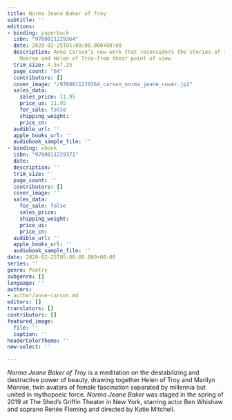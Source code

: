 ```yaml
---
title: Norma Jeane Baker of Troy
subtitle: ''
editions:
- binding: paperback
  isbn: "9780811229364"
  date: 2020-02-25T05:00:00.000+00:00
  description: Anne Carson’s new work that reconsiders the stories of two iconic women—Marilyn
    Monroe and Helen of Troy—from their point of view
  trim_size: 4.5x7.25
  page_count: "64"
  contributors: []
  cover_image: "/9780811229364_carson_norma_jeane_cover.jp2"
  sales_data:
    sales_price: 11.95
    price_us: 11.95
    for_sale: false
    shipping_weight: 
    price_cn: 
  audible_url: ''
  apple_books_url: ''
  audiobook_sample_file: ''
- binding: ebook
  isbn: "9780811229371"
  date: 
  description: ''
  trim_size: ''
  page_count: ''
  contributors: []
  cover_image: ''
  sales_data:
    for_sale: false
    sales_price: 
    shipping_weight: 
    price_us: 
    price_cn: 
  audible_url: ''
  apple_books_url: ''
  audiobook_sample_file: ''
date: 2020-02-25T05:00:00.000+00:00
series: ''
genre: Poetry
subgenre: []
language: ''
authors:
- author/anne-carson.md
editors: []
translators: []
contributors: []
featured_image:
  file: ''
  caption: ''
headerColorTheme: ''
new-select: ''

---
```

_Norma Jeane Baker of Troy_ is a meditation on the destabilizing and destructive power of beauty, drawing together Helen of Troy and Marilyn Monroe, twin avatars of female fascination separated by millennia but united in mythopoeic force. _Norma Jeane Baker_ was staged in the spring of 2019 at The Shed’s Griffin Theater in New York, starring actor Ben Whishaw and soprano Renée Fleming and directed by Katie Mitchell.